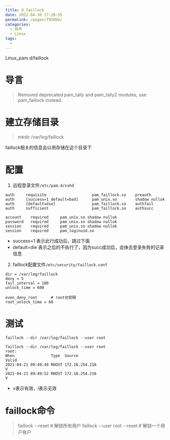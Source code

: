 ```yaml
---
title: d_faillock
date: 2022-04-30 17:20:55
permalink: /pages/f956b6/
categories:
  - 技术
  - Linux
tags:
  - 
---
```

Linux_pam.d/faillock

# 导言
> Removed deprecated pam_tally and pam_tally2 modules, use pam_faillock instead.

# 建立存储目录
> mkdir /var/log/faillock

faillock相关的信息会以用存储在这个目录下

# 配置
1) 远程登录文件`/etc/pam.d/sshd`
```
auth     requisite                    pam_faillock.so    preauth
auth     [success=1 default=bad]      pam_unix.so        shadow nullok
auth     [default=die]                pam_faillock.so    authfail
auth     sufficient                   pam_faillock.so    authsucc

account    required     pam_unix.so shadow nullok
password   required     pam_unix.so shadow nullok
session    required     pam_unix.so shadow nullok
session    required     pam_loginuid.so
```
- success=1 表示此行成功后，跳过下面
- default=die 表示之后的不执行了，因为succ成功后，会抹去登录失败的记录信息

2) faillock配置文件`/etc/security/faillock.conf`
```
dir = /var/log/faillock
deny = 5
fail_interval = 180
unlock_time = 600

even_deny_root		# root也受限
root_unlock_time = 60
```
# 测试
`faillock --dir /var/log/faillock --user root`
```
faillock --dir /var/log/faillock --user root
root:
When                Type  Source                                           Valid
2021-04-21 09:49:49 RHOST 172.16.254.216                                       V
2021-04-21 09:49:52 RHOST 172.16.254.216                                       V
```
- v表示有效，i表示无效

# faillock命令
> faillock --reset	# 解锁所有用户
faillock --user root --reset	# 解锁一个用户账户
